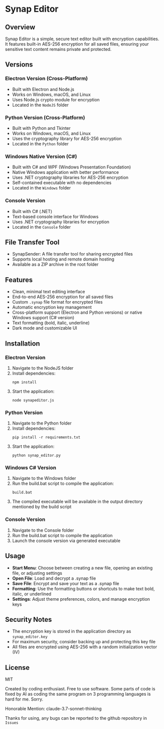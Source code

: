 # Synap Editor

## Overview

Synap Editor is a simple, secure text editor built with encryption capabilities. It features built-in AES-256 encryption for all saved files, ensuring your sensitive text content remains private and protected.

## Versions

### Electron Version (Cross-Platform)

- Built with Electron and Node.js
- Works on Windows, macOS, and Linux
- Uses Node.js crypto module for encryption
- Located in the `NodeJS` folder

### Python Version (Cross-Platform)

- Built with Python and Tkinter
- Works on Windows, macOS, and Linux
- Uses the cryptography library for AES-256 encryption
- Located in the `Python` folder

### Windows Native Version (C#)

- Built with C# and WPF (Windows Presentation Foundation)
- Native Windows application with better performance
- Uses .NET cryptography libraries for AES-256 encryption
- Self-contained executable with no dependencies
- Located in the `Windows` folder

### Console Version

- Built with C# (.NET)
- Text-based console interface for Windows
- Uses .NET cryptography libraries for encryption
- Located in the `Console` folder

## File Transfer Tool

- SynapSender: A file transfer tool for sharing encrypted files
- Supports local hosting and remote domain hosting
- Available as a ZIP archive in the root folder

## Features

- Clean, minimal text editing interface
- End-to-end AES-256 encryption for all saved files
- Custom `.synap` file format for encrypted files
- Automatic encryption key management
- Cross-platform support (Electron and Python versions) or native Windows support (C# version)
- Text formatting (bold, italic, underline)
- Dark mode and customizable UI

## Installation

### Electron Version

1. Navigate to the NodeJS folder
2. Install dependencies:
   ```
   npm install
   ```
3. Start the application:
   ```
   node synapeditor.js
   ```
   
### Python Version

1. Navigate to the Python folder
2. Install dependencies:
   ```
   pip install -r requirements.txt
   ```
3. Start the application:
   ```
   python synap_editor.py
   ```
   
### Windows C# Version

1. Navigate to the Windows folder
2. Run the build.bat script to compile the application:
   ```
   build.bat
   ```
3. The compiled executable will be available in the output directory mentioned by the build script

### Console Version

1. Navigate to the Console folder
2. Run the build.bat script to compile the application
3. Launch the console version via generated executable

## Usage

- **Start Menu**: Choose between creating a new file, opening an existing file, or adjusting settings
- **Open File**: Load and decrypt a .synap file
- **Save File**: Encrypt and save your text as a .synap file
- **Formatting**: Use the formatting buttons or shortcuts to make text bold, italic, or underlined
- **Settings**: Adjust theme preferences, colors, and manage encryption keys

## Security Notes

- The encryption key is stored in the application directory as `synap_editor.key`
- For maximum security, consider backing up and protecting this key file
- All files are encrypted using AES-256 with a random initialization vector (IV)

## License

MIT 

Created by coding enthusiast. Free to use software.
Some parts of code is fixed by AI as coding the same program on 3 programming languages is hard for me. Sorry.

Honorable Mention: claude-3.7-sonnet-thinking

Thanks for using, any bugs can be reported to the github repository in `Issues`